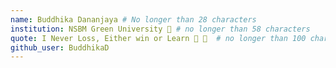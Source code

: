 ```yaml
---
name: Buddhika Dananjaya # No longer than 28 characters
institution: NSBM Green University 🚩 # no longer than 58 characters
quote: I Never Loss, Either win or Learn 🤘 🚀  # no longer than 100 characters, avoid using quotes(") to guarantee the format remains the same.
github_user: BuddhikaD
---
```

